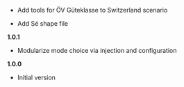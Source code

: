- Add tools for ÖV Güteklasse to Switzerland scenario

- Add Sé shape file

**1.0.1**

- Modularize mode choice via injection and configuration

**1.0.0**

- Initial version
